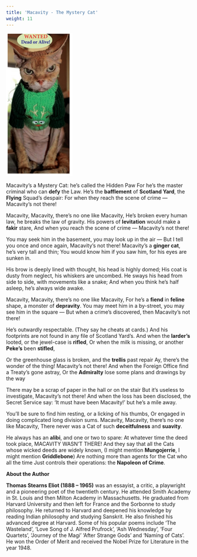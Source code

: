 ```yaml
---
title: 'Macavity - The Mystery Cat'
weight: 11
---
```



![](I.png)




Macavity’s a Mystery Cat: he’s called the Hidden Paw
For he’s the master criminal who can **defy** the Law.
He’s the **bafflement** of **Scotland Yard**, the **Flying** Squad’s despair:
For when they reach the scene of crime — Macavity’s not there!


Macavity, Macavity, there’s no one like Macavity,
He’s broken every human law, he breaks the law of gravity.
His powers of **levitation** would make a **fakir** stare,
And when you reach the scene of crime — Macavity’s not there!


You may seek him in the basement, you may look up in the air —
But I tell you once and once again, Macavity’s not there!
Macavity’s a **ginger cat**, he’s very tall and thin;
You would know him if you saw him, for his eyes are sunken in. 


His brow is deeply lined with thought, his head is highly domed;
His coat is dusty from neglect, his whiskers are uncombed.
He sways his head from side to side, with movements like a snake;
And when you think he’s half asleep, he’s always wide awake.


Macavity, Macavity, there’s no one like Macavity,
For he’s a **fiend** in **feline** shape, a monster of **depravity**.
You may meet him in a by-street, you may see him in the square —
But when a crime’s discovered, then Macavity’s not there!


He’s outwardly respectable. (They say he cheats at cards.)
And his footprints are not found in any file of Scotland Yard’s.
And when the **larder’s** looted, or the jewel-case is **rifled**,
Or when the milk is missing, or another **Peke’s** been **stifled**,


Or the greenhouse glass is broken, and the **trellis** past repair
Ay, there’s the wonder of the thing! Macavity’s not there!
And when the Foreign Office find a Treaty’s gone astray,
Or the **Admiralty** lose some plans and drawings by the way


There may be a scrap of paper in the hall or on the stair
But it’s useless to investigate, Macavity’s not there!
And when the loss has been disclosed, the Secret Service say:
‘It must have been Macavity!’ but he’s a mile away.


You’ll be sure to find him resting, or a licking of his thumbs,
Or engaged in doing complicated long division sums.
Macavity, Macavity, there’s no one like Macavity,
There never was a Cat of such **deceitfulness** and **suavity**.


He always has an **alibi**, and one or two to spare:
At whatever time the deed took place, MACAVITY WASN’T THERE!
And they say that all the Cats whose wicked deeds are widely known,
(I might mention **Mungojerrie**, I might mention **Griddlebone**)
Are nothing more than agents for the Cat who all the time
Just controls their operations: the **Napoleon of Crime**.




**About the Author**

**Thomas Stearns Eliot (1888 – 1965)** was an
essayist, a critic, a playwright and a pioneering poet
of the twentieth century. He attended Smith
Academy in St. Louis and then Milton Academy in
Massachusetts. He graduated from Harvard University
and then left for France and the Sorbonne to study
philosophy. He returned to Harvard and deepened his
knowledge by reading Indian philosophy and studying
Sanskrit. He also finished his advanced degree at
Harvard. Some of his popular poems include ‘The
Wasteland’, ‘Love Song of J. Alfred Prufrock’, ‘Ash
Wednesday’, ‘Four Quartets’, ‘Journey of the Magi’
‘After Strange Gods’ and ‘Naming of Cats’. He won the
Order of Merit and received the Nobel Prize for
Literature in the year 1948.
